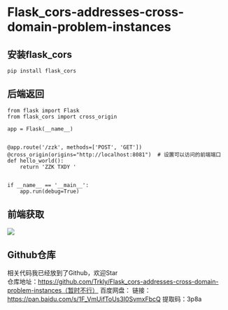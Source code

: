 # Flask_cors-addresses-cross-domain-problem-instances
## 安装flask_cors
```
pip install flask_cors
```

## 后端返回
```
from flask import Flask
from flask_cors import cross_origin

app = Flask(__name__)


@app.route('/zzk', methods=['POST', 'GET'])
@cross_origin(origins="http://localhost:8081")  # 设置可以访问的前端端口
def hello_world():
    return 'ZZK TXDY '


if __name__ == '__main__':
    app.run(debug=True)

```
## 前端获取
![](https://img2020.cnblogs.com/blog/2006461/202107/2006461-20210726092946946-22267919.png)

## Github仓库
相关代码我已经放到了Github，欢迎Star  
仓库地址：https://github.com/Trkly/Flask_cors-addresses-cross-domain-problem-instances（暂时不行）
百度网盘：
链接：https://pan.baidu.com/s/1F_VmUifToUs3I0SvmxFbcQ 
提取码：3p8a
